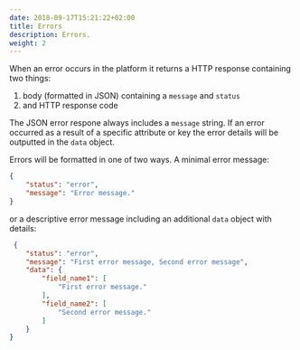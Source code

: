 ```yaml
---
date: 2018-09-17T15:21:22+02:00
title: Errors
description: Errors.
weight: 2
---
```



When an error occurs in the platform it returns a HTTP response containing two things:

1. body (formatted in JSON) containing a `message` and `status`
2. and HTTP response code

The JSON error respone always includes a `message` string. If an error occurred as a result of a specific attribute or
key the error details will be outputted in the `data` object.

Errors will be formatted in one of two ways. A minimal error message:

```json
{
    "status": "error",
    "message": "Error message."
}
```

or a descriptive error message including an additional `data` object with details:

```json
 {
    "status": "error",
    "message": "First error message, Second error message",
    "data": {
        "field_name1": [
            "First error message."
        ],
        "field_name2": [
            "Second error message."
        ]
    }
}
```
